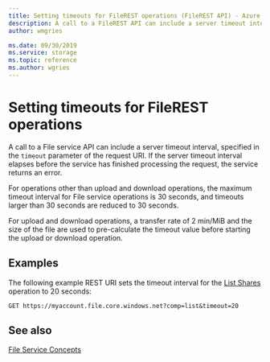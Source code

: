 ```yaml
---
title: Setting timeouts for FileREST operations (FileREST API) - Azure Files
description: A call to a FileREST API can include a server timeout interval, specified in the `timeout` parameter of the request URI. If the server timeout interval elapses before the service has finished processing the request, the service returns an error. 
author: wmgries

ms.date: 09/30/2019
ms.service: storage
ms.topic: reference
ms.author: wgries
---
```


# Setting timeouts for FileREST operations
A call to a File service API can include a server timeout interval, specified in the `timeout` parameter of the request URI. If the server timeout interval elapses before the service has finished processing the request, the service returns an error.  
  
For operations other than upload and download operations, the maximum timeout interval for File service operations is 30 seconds, and timeouts larger than 30 seconds are reduced to 30 seconds.

For upload and download operations, a transfer rate of 2 min/MiB and the size of the file are used to pre-calculate the timeout value before starting the upload or download operation.  

## Examples
The following example REST URI sets the timeout interval for the [List Shares](List-Shares.md) operation to 20 seconds:  
  
```
GET https://myaccount.file.core.windows.net?comp=list&timeout=20  
```  
  
## See also
[File Service Concepts](File-Service-Concepts.md)